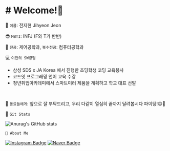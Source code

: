 # # Welcome!👋

🌱 `이름`: 전지현 Jihyeon Jeon
<br/>

😎 `MBTI`: INFJ (F와 T가 반반)
<br/>

📖 `전공`: 제어공학과, `복수전공`: 컴퓨터공학과
<br/>

💻 `이전의 SW경험`
 - 삼성 SDS x JA Korea 에서 진행한 초딩학생 코딩 교육봉사
- 코드잇 프로그래밍 언어 교육 수강
 - 청년취업아카데미에서 스마트미러 제품을 계획하고 학교 대표 선발
<br/>

🙌 `동료들에게`:  앞으로 잘 부탁드리고, 우리 다같이 열심히 끝까지 달려봅시다 파이팅!😊👊
<br/>

🏃 `Git Stats` 

![Anurag's GitHub stats](https://github-readme-stats.vercel.app/api?username=ldwlgus12&show_icons=true&theme=radical)
<br/>


`🐣 About Me`

[![Instagram Badge](https://img.shields.io/badge/instagram-E4405F?style=flat-square&logo=instagram&logoColor=white&link=mailto:https://www.instagram.com/monj.c)](https://www.instagram.com/monj.c)
[![Naver Badge](https://img.shields.io/badge/Naver-03C75A?style=flat-square&logo=Naver&logoColor=white&link=mailto:https://blog.naver.com/ldwlgus12)](https://blog.naver.com/ldwlgus12)








<!--
**ldwlgus12/ldwlgus12** is a ✨ _special_ ✨ repository because its `README.md` (this file) appears on your GitHub profile.

Here are some ideas to get you started:

- 🔭 I’m currently working on ...
- 🌱 I’m currently learning ...
- 👯 I’m looking to collaborate on ...
- 🤔 I’m looking for help with ...
- 💬 Ask me about ...
- 📫 How to reach me: ...
- 😄 Pronouns: ...
- ⚡ Fun fact: ...
-->
